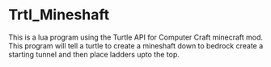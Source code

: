 # Trtl_Mineshaft
This is a lua program using the Turtle API for Computer Craft minecraft mod. This program will tell a turtle to create a mineshaft down to bedrock create a starting tunnel and then place ladders upto the top.
